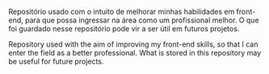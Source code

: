 Repositório usado com o intuito de melhorar minhas habilidades em front-end, para que possa ingressar na área como um profissional melhor. O que foi guardado nesse repositório pode vir a ser útil em futuros projetos.

Repository used with the aim of improving my front-end skills, so that I can enter the field as a better professional. What is stored in this repository may be useful for future projects.
